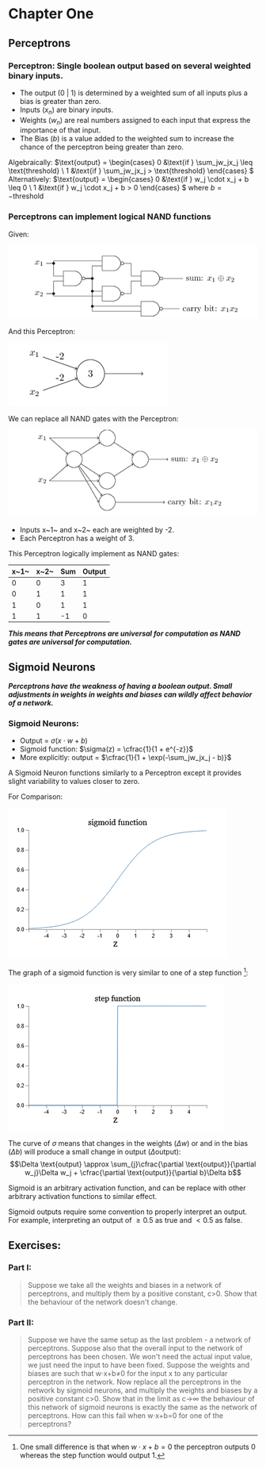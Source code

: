 # Chapter One

## Perceptrons

### Perceptron: Single boolean output based on several weighted binary inputs.

- The output (0 | 1) is determined by a weighted sum of all inputs plus a bias is greater than zero.
- Inputs ($x_n$) are binary inputs.
- Weights ($w_n$) are real numbers assigned to each input that express the importance of that input.
- The Bias ($b$) is a value added to the weighted sum to increase the chance of the perceptron being greater than zero.

Algebraically: $\text{output} =
    \begin{cases}
        0 &\text{if } \sum_jw_jx_j \leq \text{threshold} \\
        1 &\text{if } \sum_jw_jx_j > \text{threshold}
    \end{cases}
$
Alternatively: $\text{output} =
    \begin{cases}
        0 &\text{if } w_j \cdot x_j + b \leq 0 \\
        1 &\text{if } w_j \cdot x_j + b > 0
    \end{cases}
$ where $b = -\text{threshold}$

### Perceptrons can implement logical NAND functions

Given:

![Alt text](images/nandfunction.png)

And this Perceptron:

![Alt text](images/exampleperceptron.png)

We can replace all NAND gates with the Perceptron:

![Alt text](images/perceptronnandfunction.png)

- Inputs x~1~ and x~2~ each are weighted by -2.
- Each Perceptron has a weight of 3.

This Perceptron logically implement as NAND gates:

| x~1~ | x~2~ | Sum | Output |
| - | - | - | - |
| 0 | 0 | 3 | 1 |
| 0 | 1 | 1 | 1 |
| 1 | 0 | 1 | 1 |
| 1 | 1 | -1 | 0 |

***This means that Perceptrons are universal for computation as NAND gates are universal for computation.***

## Sigmoid Neurons

***Perceptrons have the weakness of having a boolean output. Small adjustments in weights in weights and biases can wildly affect behavior of a network.***

### Sigmoid Neurons:

- Output = $\sigma(x \cdot w + b)$
- Sigmoid function: $\sigma(z) = \cfrac{1}{1 + e^{-z}}$
- More explicitly: output = $\cfrac{1}{1 + \exp(-\sum_jw_jx_j - b)}$

A Sigmoid Neuron functions similarly to a Perceptron except it provides slight variability to values closer to zero.

For Comparison:

![Alt text](images/sigmoidgraph.png)

The graph of a sigmoid function is very similar to one of a step function [^1]:

![Alt text](images/stepfunctiongraph.png)

[^1]: One small difference is that when $w \cdot x + b = 0$ the perceptron outputs 0 whereas the step function would output 1.

The curve of $\sigma$ means that changes in the weights ($\Delta w$) or and in the bias ($\Delta b$) will produce a small change in output ($\Delta \text{output}$):
$$\Delta \text{output} \approx \sum_{j}\cfrac{\partial \text{output}}{\partial w_j}\Delta w_j + \cfrac{\partial \text{output}}{\partial b}\Delta b$$

Sigmoid is an arbitrary activation function, and can be replace with other arbitrary activation functions to similar effect.

Sigmoid outputs require some convention to properly interpret an output. For example, interpreting an output of $\geq 0.5$ as true and $< 0.5$ as false.

## Exercises:

### Part I:

> Suppose we take all the weights and biases in a network of perceptrons, and multiply them by a positive constant, c>0. Show that the behaviour of the network doesn't change.

### Part II:

> Suppose we have the same setup as the last problem - a network of perceptrons. Suppose also that the overall input to the network of perceptrons has been chosen. We won't need the actual input value, we just need the input to have been fixed. Suppose the weights and biases are such that w⋅x+b≠0 for the input x to any particular perceptron in the network. Now replace all the perceptrons in the network by sigmoid neurons, and multiply the weights and biases by a positive constant c>0. Show that in the limit as c→∞ the behaviour of this network of sigmoid neurons is exactly the same as the network of perceptrons. How can this fail when w⋅x+b=0 for one of the perceptrons?

